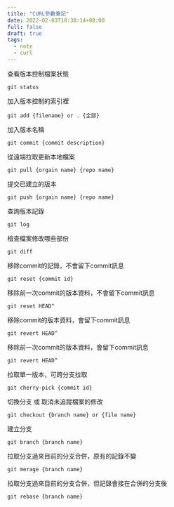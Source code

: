 ```yaml
---
title: "CURL參數筆記"
date: 2022-02-03T18:30:14+08:00
full: false
draft: true
tags: 
  - note
  - curl
---
```


查看版本控制檔案狀態

    git status   

加入版本控制的索引裡

    git add {filename} or . {全部}

加入版本名稱
    
    git commit {commit description}

從遠端拉取更新本地檔案

    git pull {orgain name} {repo name}

提交已建立的版本

    git push {orgain name} {repo name}

查詢版本記錄

    git log

檢查檔案修改哪些部份

    git diff

移除commit的記錄，不會留下commit訊息

    git reset {commit id}

移除前一次commit的版本資料，不會留下commit訊息

    git reset HEAD^

移除commit的版本資料，會留下commit訊息

    git revert HEAD^

移除前一次commit的版本資料，會留下commit訊息

    git revert HEAD^

拉取單一版本，可跨分支拉取

    git cherry-pick {commit id}

切換分支 或 取消未追蹤檔案的修改

    git checkout {branch name} or {file name}

建立分支

    git branch {branch name}

拉取分支過來目前的分支合併，原有的記錄不變

    git merage {branch name}

拉取分支過來目前的分支合併，但記錄會接在合併的分支後

    git rebase {branch name}





